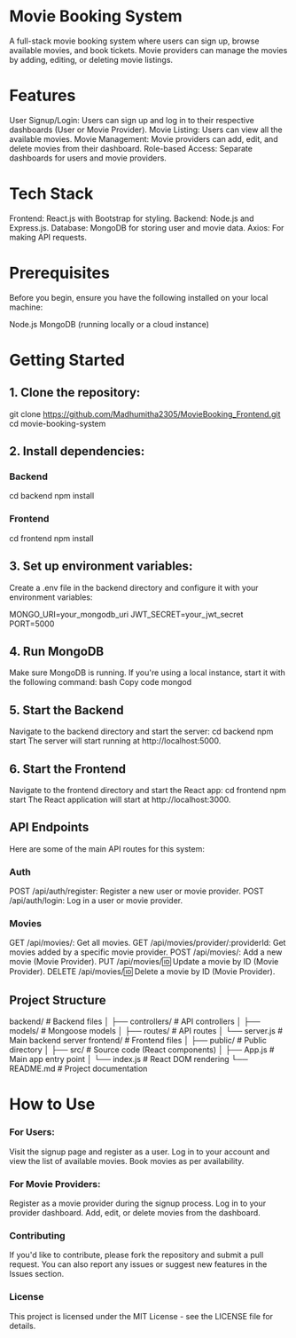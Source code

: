 # Movie Booking System
A full-stack movie booking system where users can sign up, browse available movies, and book tickets. Movie providers can manage the movies by adding, editing, or deleting movie listings.

# Features
User Signup/Login: Users can sign up and log in to their respective dashboards (User or Movie Provider).
Movie Listing: Users can view all the available movies.
Movie Management: Movie providers can add, edit, and delete movies from their dashboard.
Role-based Access: Separate dashboards for users and movie providers.
# Tech Stack
Frontend: React.js with Bootstrap for styling.
Backend: Node.js and Express.js.
Database: MongoDB for storing user and movie data.
Axios: For making API requests.
# Prerequisites
Before you begin, ensure you have the following installed on your local machine:

Node.js
MongoDB (running locally or a cloud instance)
# Getting Started
## 1. Clone the repository:

git clone https://github.com/Madhumitha2305/MovieBooking_Frontend.git
cd movie-booking-system
## 2. Install dependencies:
### Backend

cd backend
npm install
### Frontend
cd frontend
npm install
## 3. Set up environment variables:
Create a .env file in the backend directory and configure it with your environment variables:

MONGO_URI=your_mongodb_uri
JWT_SECRET=your_jwt_secret
PORT=5000
## 4. Run MongoDB
Make sure MongoDB is running. If you're using a local instance, start it with the following command:
bash
Copy code
mongod
## 5. Start the Backend
Navigate to the backend directory and start the server:
cd backend
npm start
The server will start running at http://localhost:5000.

## 6. Start the Frontend
Navigate to the frontend directory and start the React app:
cd frontend
npm start
The React application will start at http://localhost:3000.

## API Endpoints
Here are some of the main API routes for this system:
### Auth
POST /api/auth/register: Register a new user or movie provider.
POST /api/auth/login: Log in a user or movie provider.
### Movies
GET /api/movies/: Get all movies.
GET /api/movies/provider/:providerId: Get movies added by a specific movie provider.
POST /api/movies/: Add a new movie (Movie Provider).
PUT /api/movies/:id: Update a movie by ID (Movie Provider).
DELETE /api/movies/:id: Delete a movie by ID (Movie Provider).
## Project Structure


backend/                # Backend files
│   ├── controllers/        # API controllers
│   ├── models/             # Mongoose models
│   ├── routes/             # API routes
│   └── server.js           # Main backend server
frontend/               # Frontend files
│   ├── public/             # Public directory
│   ├── src/                # Source code (React components)
│   ├── App.js              # Main app entry point
│   └── index.js            # React DOM rendering
└── README.md               # Project documentation
# How to Use
### For Users:
Visit the signup page and register as a user.
Log in to your account and view the list of available movies.
Book movies as per availability.
### For Movie Providers:
Register as a movie provider during the signup process.
Log in to your provider dashboard.
Add, edit, or delete movies from the dashboard.
### Contributing
If you'd like to contribute, please fork the repository and submit a pull request. You can also report any issues or suggest new features in the Issues section.

### License
This project is licensed under the MIT License - see the LICENSE file for details.
